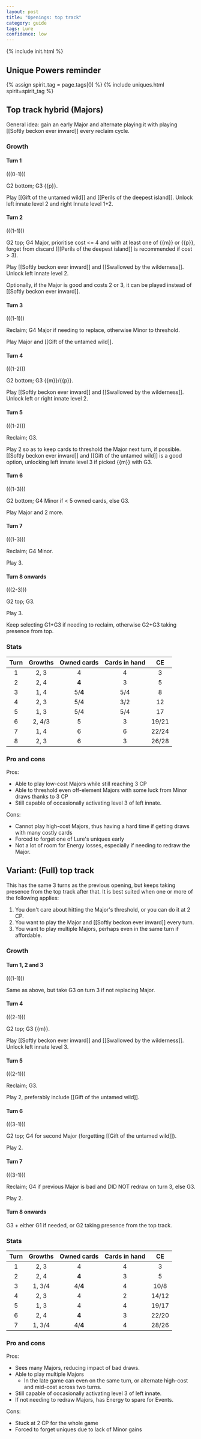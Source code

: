 ```yaml
---  
layout: post  
title: "Openings: top track"  
category: guide  
tags: Lure 
confidence: low
---
```

{% include init.html %}

## Unique Powers reminder

{% assign spirit_tag = page.tags[0] %}
{% include uniques.html spirit=spirit_tag %}

## Top track hybrid (Majors)

General idea: gain an early Major and alternate playing it with playing [[Softly beckon ever inward]] every reclaim cycle.

### Growth

#### Turn 1

(((0-1)))

G2 bottom; G3 {{p}}. 

Play [[Gift of the untamed wild]] and [[Perils of the deepest island]]. Unlock left innate level 2 and right Innate level 1+2.
    
#### Turn 2

(((1-1)))

G2 top; G4 Major, prioritise cost <= 4 and with at least one of {{m}} or {{p}}, forget from discard ([[Perils of the deepest island]] is recommended if cost > 3).

Play [[Softly beckon ever inward]] and [[Swallowed by the wilderness]]. Unlock left innate level 2.

Optionally, if the Major is good and costs 2 or 3, it can be played instead of [[Softly beckon ever inward]].

#### Turn 3

(((1-1)))

 Reclaim; G4 Major if needing to replace, otherwise Minor to threshold. 
 
 Play Major and [[Gift of the untamed wild]].

#### Turn 4

(((1-2)))

 G2 bottom; G3 {{m}}/{{p}}.
    
Play [[Softly beckon ever inward]] and [[Swallowed by the wilderness]]. Unlock left or right innate level 2.
    
#### Turn 5

(((1-2)))

 Reclaim; G3.
 
 Play 2 so as to keep cards to threshold the Major next turn, if possible. [[Softly beckon ever inward]] and  [[Gift of the untamed wild]] is a good option, unlocking left innate level 3 if picked {{m}} with G3.

#### Turn 6

(((1-3)))

G2 bottom; G4 Minor if < 5 owned cards, else G3.

Play Major and 2 more.

#### Turn 7

(((1-3)))
    
 Reclaim; G4 Minor. 
 
 Play 3.

#### Turn 8 onwards

(((2-3)))

G2 top; G3. 
 
Play 3.

Keep selecting G1+G3 if needing to reclaim, otherwise G2+G3 taking presence from top.


### Stats

Turn | Growths | Owned cards | Cards in hand | CE
:--: | :--: | :--: | :--: | :--:
1 | 2, 3   |   4   |  4  | 3
2 | 2, 4   | **4** |  3  | 5
3 | 1, 4   |5/**4**| 5/4 | 8
4 | 2, 3   |  5/4  | 3/2 | 12
5 | 1, 3   |  5/4  | 5/4 | 17
6 | 2, 4/3 |   5   |  3  | 19/21
7 | 1, 4   |   6   |  6  | 22/24
8 | 2, 3   |   6   |  3  | 26/28



### Pro and cons

Pros:

- Able to play low-cost Majors while still reaching 3 CP
- Able to threshold even off-element Majors with some luck from Minor draws thanks to 3 CP
- Still capable of occasionally activating level 3 of left innate.

Cons:

- Cannot play high-cost Majors, thus having a hard time if getting draws with many costly cards
- Forced to forget one of Lure's uniques early
- Not a lot of room for Energy losses, especially if needing to redraw the Major.









## Variant: (Full) top track

This has the same 3 turns as the previous opening, but keeps taking presence from the top track after that. It is best suited when one or more of the following applies:

1. You don't care about hitting the Major's threshold, or you can do it at 2 CP.
2. You want to play the Major and [[Softly beckon ever inward]] every turn.
3. You want to play multiple Majors, perhaps even in the same turn if affordable.

### Growth

#### Turn 1, 2 and 3

(((1-1)))

Same as above, but take G3 on turn 3 if not replacing Major.

#### Turn 4

(((2-1)))

 G2 top; G3 {{m}}.
    
Play [[Softly beckon ever inward]] and [[Swallowed by the wilderness]]. Unlock left innate level 3.
    
#### Turn 5

(((2-1)))

 Reclaim; G3.
 
 Play 2, preferably include [[Gift of the untamed wild]].

#### Turn 6

(((3-1)))

G2 top; G4 for second Major (forgetting [[Gift of the untamed wild]]).

Play 2.

#### Turn 7

(((3-1)))
    
 Reclaim; G4 if previous Major is bad and DID NOT redraw on turn 3, else G3. 
 
 Play 2.

#### Turn 8 onwards

G3 + either G1 if needed, or G2 taking presence from the top track.


### Stats


Turn | Growths | Owned cards | Cards in hand | CE
:--: | :--: | :--: | :--: | :--: 
1 | 2, 3   |   4   |  4  | 3
2 | 2, 4   | **4** |  3  | 5
3 | 1, 3/4 |4/**4**|  4  | 10/8
4 | 2, 3   |   4   |  2  | 14/12
5 | 1, 3   |   4   |  4  | 19/17
6 | 2, 4   | **4** |  3  | 22/20
7 | 1, 3/4 |4/**4**|  4  | 28/26


### Pro and cons

Pros:

- Sees many Majors, reducing impact of bad draws.
- Able to play multiple Majors
	- In the late game can even on the same turn, or alternate high-cost and mid-cost across two turns.
- Still capable of occasionally activating level 3 of left innate.
- If not needing to redraw Majors, has Energy to spare for Events.

Cons:

- Stuck at 2 CP for the whole game
- Forced to forget uniques due to lack of Minor gains
